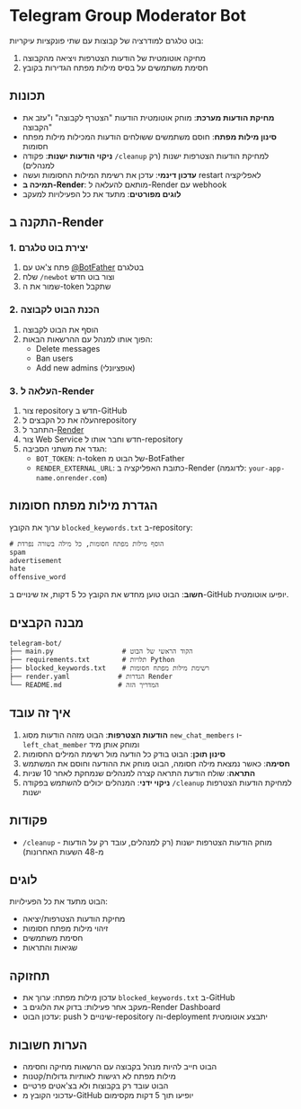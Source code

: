 # Telegram Group Moderator Bot

בוט טלגרם למודרציה של קבוצות עם שתי פונקציות עיקריות:
1. מחיקה אוטומטית של הודעות הצטרפות ויציאה מהקבוצה
2. חסימת משתמשים על בסיס מילות מפתח הגדירות בקובץ

## תכונות

- **מחיקת הודעות מערכת**: מוחק אוטומטית הודעות "הצטרף לקבוצה" ו"עזב את הקבוצה"
- **סינון מילות מפתח**: חוסם משתמשים ששולחים הודעות המכילות מילות מפתח חסומות
- **ניקוי הודעות ישנות**: פקודה `/cleanup` למחיקת הודעות הצטרפות ישנות (רק למנהלים)
- **עדכון דינמי**: עדכן את רשימת המילות החסומות ועשה restart לאפליקציה
- **תמיכה ב-Render**: מותאם להעלאה ל-Render עם webhook
- **לוגים מפורטים**: מתעד את כל הפעילויות למעקב

## התקנה ב-Render

### 1. יצירת בוט טלגרם
1. פתח צ'אט עם [@BotFather](https://t.me/botfather) בטלגרם
2. שלח `/newbot` וצור בוט חדש
3. שמור את ה-token שתקבל

### 2. הכנת הבוט לקבוצה
1. הוסף את הבוט לקבוצה
2. הפוך אותו למנהל עם ההרשאות הבאות:
   - Delete messages
   - Ban users
   - Add new admins (אופציונלי)

### 3. העלאה ל-Render
1. צור repository חדש ב-GitHub
2. העלה את כל הקבצים לrepository
3. התחבר ל-[Render](https://render.com)
4. צור Web Service חדש וחבר אותו ל-repository
5. הגדר את משתני הסביבה:
   - `BOT_TOKEN`: ה-token של הבוט מ-BotFather
   - `RENDER_EXTERNAL_URL`: כתובת האפליקציה ב-Render (לדוגמה: `your-app-name.onrender.com`)

## הגדרת מילות מפתח חסומות

ערוך את הקובץ `blocked_keywords.txt` ב-repository:

```txt
# הוסף מילות מפתח חסומות, כל מילה בשורה נפרדת
spam
advertisement
hate
offensive_word
```

**חשוב**: הבוט טוען מחדש את הקובץ כל 5 דקות, אז שינויים ב-GitHub יופיעו אוטומטית.

## מבנה הקבצים

```
telegram-bot/
├── main.py                 # הקוד הראשי של הבוט
├── requirements.txt        # תלויות Python
├── blocked_keywords.txt    # רשימת מילות מפתח חסומות
├── render.yaml            # הגדרות Render
└── README.md              # המדריך הזה
```

## איך זה עובד

1. **הודעות הצטרפות**: הבוט מזהה הודעות מסוג `new_chat_members` ו-`left_chat_member` ומוחק אותן מיד
2. **סינון תוכן**: הבוט בודק כל הודעה מול רשימת המילים החסומות
3. **חסימה**: כאשר נמצאת מילה חסומה, הבוט מוחק את ההודעה וחוסם את המשתמש
4. **התראה**: שולח הודעת התראה קצרה למנהלים שנמחקת לאחר 10 שניות
5. **ניקוי ידני**: המנהלים יכולים להשתמש בפקודה `/cleanup` למחיקת הודעות הצטרפות ישנות

## פקודות

- `/cleanup` - מוחק הודעות הצטרפות ישנות (רק למנהלים, עובד רק על הודעות מ-48 השעות האחרונות)

## לוגים

הבוט מתעד את כל הפעילויות:
- מחיקת הודעות הצטרפות/יציאה
- זיהוי מילות מפתח חסומות
- חסימת משתמשים
- שגיאות והתראות

## תחזוקה

- עדכון מילות מפתח: ערוך את `blocked_keywords.txt` ב-GitHub
- מעקב אחר פעילות: בדוק את הלוגים ב-Render Dashboard
- עדכון הבוט: push שינויים ל-repository וה-deployment יתבצע אוטומטית

## הערות חשובות

- הבוט חייב להיות מנהל בקבוצה עם הרשאות מחיקה וחסימה
- מילות מפתח לא רגישות לאותיות גדולות/קטנות
- הבוט עובד רק בקבוצות ולא בצ'אטים פרטיים
- עדכוני הקובץ מ-GitHub יופיעו תוך 5 דקות מקסימום